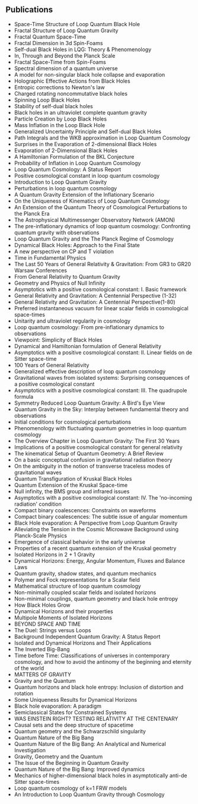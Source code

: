 <h2> Publications</h2>

<ul>

                             

 <li><a target="_blank" href="https://github.com/manjunath5496/Leonardo-Modesto-Publications/blob/master/leo(1).pdf" style="text-decoration:none;">Space-Time Structure of Loop Quantum Black Hole</a></li>

 <li><a target="_blank" href="https://github.com/manjunath5496/Leonardo-Modesto-Publications/blob/master/leo(2).pdf" style="text-decoration:none;">Fractal Structure of Loop Quantum Gravity</a></li>

<li><a target="_blank" href="https://github.com/manjunath5496/Leonardo-Modesto-Publications/blob/master/leo(3).pdf" style="text-decoration:none;">Fractal Quantum Space-Time</a></li>
 <li><a target="_blank" href="https://github.com/manjunath5496/Leonardo-Modesto-Publications/blob/master/leo(4).pdf" style="text-decoration:none;">Fractal Dimension in 3d Spin-Foams</a></li>                              
<li><a target="_blank" href="https://github.com/manjunath5496/Leonardo-Modesto-Publications/blob/master/leo(5).pdf" style="text-decoration:none;">Self-dual Black Holes in LQG:
Theory & Phenomenology</a></li>
<li><a target="_blank" href="https://github.com/manjunath5496/Leonardo-Modesto-Publications/blob/master/leo(6).pdf" style="text-decoration:none;">In, Through and Beyond the Planck Scale</a></li>
 <li><a target="_blank" href="https://github.com/manjunath5496/Leonardo-Modesto-Publications/blob/master/leo(7).pdf" style="text-decoration:none;">Fractal Space-Time from Spin-Foams</a></li>

 <li><a target="_blank" href="https://github.com/manjunath5496/Leonardo-Modesto-Publications/blob/master/leo(8).pdf" style="text-decoration:none;"> Spectral dimension of a quantum universe </a></li>
   <li><a target="_blank" href="https://github.com/manjunath5496/Leonardo-Modesto-Publications/blob/master/leo(9).pdf" style="text-decoration:none;">A model for non-singular black hole collapse and evaporation</a></li>
  
   
 <li><a target="_blank" href="https://github.com/manjunath5496/Leonardo-Modesto-Publications/blob/master/leo(10).pdf" style="text-decoration:none;">Holographic Effective Actions from Black Holes</a></li>                              
<li><a target="_blank" href="https://github.com/manjunath5496/Leonardo-Modesto-Publications/blob/master/leo(11).pdf" style="text-decoration:none;">Entropic corrections to Newton's law</a></li>
<li><a target="_blank" href="https://github.com/manjunath5496/Leonardo-Modesto-Publications/blob/master/leo(12).pdf" style="text-decoration:none;">Charged rotating noncommutative black holes</a></li>
<li><a target="_blank" href="https://github.com/manjunath5496/Leonardo-Modesto-Publications/blob/master/leo(13).pdf" style="text-decoration:none;">Spinning Loop Black Holes</a></li>

<li><a target="_blank" href="https://github.com/manjunath5496/Leonardo-Modesto-Publications/blob/master/leo(14).pdf" style="text-decoration:none;">Stability of self-dual black holes</a></li>
                              
<li><a target="_blank" href="https://github.com/manjunath5496/Leonardo-Modesto-Publications/blob/master/leo(15).pdf" style="text-decoration:none;">Black holes in an ultraviolet complete quantum gravity</a></li>

<li><a target="_blank" href="https://github.com/manjunath5496/Leonardo-Modesto-Publications/blob/master/leo(16).pdf" style="text-decoration:none;">Particle Creation by Loop Black Holes</a></li>

  <li><a target="_blank" href="https://github.com/manjunath5496/Leonardo-Modesto-Publications/blob/master/leo(17).pdf" style="text-decoration:none;">Mass Inflation in the Loop Black Hole</a></li>   
  
<li><a target="_blank" href="https://github.com/manjunath5496/Leonardo-Modesto-Publications/blob/master/leo(18).pdf" style="text-decoration:none;">Generalized Uncertainty Principle and Self-dual Black Holes</a></li> 

  
<li><a target="_blank" href="https://github.com/manjunath5496/Leonardo-Modesto-Publications/blob/master/leo(19).pdf" style="text-decoration:none;">Path Integrals and the WKB approximation in Loop Quantum Cosmology</a></li> 

<li><a target="_blank" href="https://github.com/manjunath5496/Leonardo-Modesto-Publications/blob/master/leo(20).pdf" style="text-decoration:none;">Surprises in the Evaporation of 2-dimensional Black Holes</a></li>

<li><a target="_blank" href="https://github.com/manjunath5496/Leonardo-Modesto-Publications/blob/master/leo(21).pdf" style="text-decoration:none;">Evaporation of 2-Dimensional Black Holes</a></li>
<li><a target="_blank" href="https://github.com/manjunath5496/Leonardo-Modesto-Publications/blob/master/leo(22).pdf" style="text-decoration:none;">A Hamiltonian Formulation of the BKL Conjecture</a></li> 
 <li><a target="_blank" href="https://github.com/manjunath5496/Leonardo-Modesto-Publications/blob/master/leo(23).pdf" style="text-decoration:none;">Probability of Inflation in Loop Quantum Cosmology</a></li> 
 

   <li><a target="_blank" href="https://github.com/manjunath5496/Leonardo-Modesto-Publications/blob/master/leo(24).pdf" style="text-decoration:none;">Loop Quantum Cosmology: A Status Report</a></li>
 
   <li><a target="_blank" href="https://github.com/manjunath5496/Leonardo-Modesto-Publications/blob/master/leo(25).pdf" style="text-decoration:none;">Positive cosmological constant in loop quantum cosmology</a></li>                              
 <li><a target="_blank" href="https://github.com/manjunath5496/Leonardo-Modesto-Publications/blob/master/leo(26).pdf" style="text-decoration:none;">Introduction to Loop Quantum Gravity</a></li>
 <li><a target="_blank" href="https://github.com/manjunath5496/Leonardo-Modesto-Publications/blob/master/leo(27).pdf" style="text-decoration:none;">Perturbations in loop quantum cosmology</a></li>
   
 
   <li><a target="_blank" href="https://github.com/manjunath5496/Leonardo-Modesto-Publications/blob/master/leo(28).pdf" style="text-decoration:none;">A Quantum Gravity Extension of the Inflationary Scenario</a></li>
 
   <li><a target="_blank" href="https://github.com/manjunath5496/Leonardo-Modesto-Publications/blob/master/leo(29).pdf" style="text-decoration:none;">On the Uniqueness of Kinematics of Loop Quantum Cosmology</a></li>                              

  <li><a target="_blank" href="https://github.com/manjunath5496/Leonardo-Modesto-Publications/blob/master/leo(30).pdf" style="text-decoration:none;">An Extension of the Quantum Theory of Cosmological Perturbations to the Planck Era</a></li>
 
   <li><a target="_blank" href="https://github.com/manjunath5496/Leonardo-Modesto-Publications/blob/master/leo(31).pdf" style="text-decoration:none;">The Astrophysical Multimessenger Observatory Network (AMON)</a></li> 
    <li><a target="_blank" href="https://github.com/manjunath5496/Leonardo-Modesto-Publications/blob/master/leo(32).pdf" style="text-decoration:none;">The pre-inflationary dynamics of loop quantum cosmology: Confronting quantum gravity with observations</a></li> 

   <li><a target="_blank" href="https://github.com/manjunath5496/Leonardo-Modesto-Publications/blob/master/leo(33).pdf" style="text-decoration:none;">Loop Quantum Gravity and the The Planck Regime of Cosmology</a></li>                              

  <li><a target="_blank" href="https://github.com/manjunath5496/Leonardo-Modesto-Publications/blob/master/leo(34).pdf" style="text-decoration:none;">Dynamical Black Holes: Approach to the Final State</a></li> 
 
  <li><a target="_blank" href="https://github.com/manjunath5496/Leonardo-Modesto-Publications/blob/master/leo(35).pdf" style="text-decoration:none;">A new perspective on CP and T violation</a></li> 

  <li><a target="_blank" href="https://github.com/manjunath5496/Leonardo-Modesto-Publications/blob/master/leo(36).pdf" style="text-decoration:none;">Time in Fundamental Physics</a></li> 
 
<li><a target="_blank" href="https://github.com/manjunath5496/Leonardo-Modesto-Publications/blob/master/leo(37).pdf" style="text-decoration:none;">The Last 50 Years of General Relativity & Gravitation: From GR3 to GR20 Warsaw Conferences</a></li>
 <li><a target="_blank" href="https://github.com/manjunath5496/Leonardo-Modesto-Publications/blob/master/leo(38).pdf" style="text-decoration:none;">From General Relativity to Quantum Gravity</a></li>
<li><a target="_blank" href="https://github.com/manjunath5496/Leonardo-Modesto-Publications/blob/master/leo(39).pdf" style="text-decoration:none;">Geometry and Physics of Null Infinity</a></li>
 <li><a target="_blank" href="https://github.com/manjunath5496/Leonardo-Modesto-Publications/blob/master/leo(40).pdf" style="text-decoration:none;">Asymptotics with a positive cosmological constant: I. Basic framework</a></li>                              
<li><a target="_blank" href="https://github.com/manjunath5496/Leonardo-Modesto-Publications/blob/master/leo(41).pdf" style="text-decoration:none;">General Relativity and Gravitation: A Centennial Perspective (1-32)</a></li>
<li><a target="_blank" href="https://github.com/manjunath5496/Leonardo-Modesto-Publications/blob/master/leo(42).pdf" style="text-decoration:none;">General Relativity and Gravitation: A Centennial Perspective(1-80)</a></li>
 
  <li><a target="_blank" href="https://github.com/manjunath5496/Leonardo-Modesto-Publications/blob/master/leo(43).pdf" style="text-decoration:none;">Preferred instantaneous vacuum for linear scalar fields in cosmological space-times</a></li>
 <li><a target="_blank" href="https://github.com/manjunath5496/Leonardo-Modesto-Publications/blob/master/leo(44).pdf" style="text-decoration:none;">Unitarity and ultraviolet regularity in cosmology</a></li>
   <li><a target="_blank" href="https://github.com/manjunath5496/Leonardo-Modesto-Publications/blob/master/leo(45).pdf" style="text-decoration:none;">Loop quantum cosmology:
From pre-inflationary dynamics to observations</a></li>  
   
<li><a target="_blank" href="https://github.com/manjunath5496/Leonardo-Modesto-Publications/blob/master/leo(46).pdf" style="text-decoration:none;">Viewpoint: Simplicity of Black Holes</a></li> 
                             
<li><a target="_blank" href="https://github.com/manjunath5496/Leonardo-Modesto-Publications/blob/master/leo(47).pdf" style="text-decoration:none;">Dynamical and Hamiltonian formulation of General Relativity</a></li>
<li><a target="_blank" href="https://github.com/manjunath5496/Leonardo-Modesto-Publications/blob/master/leo(48).pdf" style="text-decoration:none;">Asymptotics with a positive cosmological constant: II. Linear fields on de Sitter space-time</a></li>

<li><a target="_blank" href="https://github.com/manjunath5496/Leonardo-Modesto-Publications/blob/master/leo(49).pdf" style="text-decoration:none;">100 Years of General Relativity </a></li>
                              
<li><a target="_blank" href="https://github.com/manjunath5496/Leonardo-Modesto-Publications/blob/master/leo(50).pdf" style="text-decoration:none;">Generalized effective description of loop quantum cosmology</a></li>
<li><a target="_blank" href="https://github.com/manjunath5496/Leonardo-Modesto-Publications/blob/master/leo(51).pdf" style="text-decoration:none;">Gravitational waves from isolated systems: Surprising consequences of a positive cosmological constant</a></li>
<li><a target="_blank" href="https://github.com/manjunath5496/Leonardo-Modesto-Publications/blob/master/leo(52).pdf" style="text-decoration:none;">Asymptotics with a positive cosmological constant: III. The quadrupole formula</a></li>

<li><a target="_blank" href="https://github.com/manjunath5496/Leonardo-Modesto-Publications/blob/master/leo(53).pdf" style="text-decoration:none;">Symmetry Reduced Loop Quantum Gravity: A Bird's Eye View</a></li>
 
<li><a target="_blank" href="https://github.com/manjunath5496/Leonardo-Modesto-Publications/blob/master/leo(54).pdf" style="text-decoration:none;">Quantum Gravity in the Sky:
Interplay between fundamental theory and observations </a></li>

<li><a target="_blank" href="https://github.com/manjunath5496/Leonardo-Modesto-Publications/blob/master/leo(55).pdf" style="text-decoration:none;">Initial conditions for cosmological perturbations</a></li>
 
  <li><a target="_blank" href="https://github.com/manjunath5496/Leonardo-Modesto-Publications/blob/master/leo(56).pdf" style="text-decoration:none;">Phenomenology with 
fluctuating quantum geometries in loop quantum cosmology </a></li>                              

  <li><a target="_blank" href="https://github.com/manjunath5496/Leonardo-Modesto-Publications/blob/master/leo(57).pdf" style="text-decoration:none;">The Overview Chapter in
Loop Quantum Gravity: The First 30 Years</a></li>
 
   <li><a target="_blank" href="https://github.com/manjunath5496/Leonardo-Modesto-Publications/blob/master/leo(58).pdf" style="text-decoration:none;">Implications of a positive cosmological constant for general relativity</a></li>
    <li><a target="_blank" href="https://github.com/manjunath5496/Leonardo-Modesto-Publications/blob/master/leo(59).pdf" style="text-decoration:none;">The kinematical Setup of Quantum Geometry: A Brief Review</a></li>
 
  <li><a target="_blank" href="https://github.com/manjunath5496/Leonardo-Modesto-Publications/blob/master/leo(60).pdf" style="text-decoration:none;">On a basic conceptual confusion in gravitational radiation theory </a></li>
 
   <li><a target="_blank" href="https://github.com/manjunath5496/Leonardo-Modesto-Publications/blob/master/leo(61).pdf" style="text-decoration:none;">On the ambiguity in the notion of transverse traceless modes of gravitational waves</a></li>
 
   <li><a target="_blank" href="https://github.com/manjunath5496/Leonardo-Modesto-Publications/blob/master/leo(62).pdf" style="text-decoration:none;">Quantum Transfiguration of Kruskal Black Holes</a></li>
 
   <li><a target="_blank" href="https://github.com/manjunath5496/Leonardo-Modesto-Publications/blob/master/leo(63).pdf" style="text-decoration:none;">Quantum Extension of the Kruskal Space-time</a></li>                              

  <li><a target="_blank" href="https://github.com/manjunath5496/Leonardo-Modesto-Publications/blob/master/leo(64).pdf" style="text-decoration:none;">Null infinity, the BMS group and infrared issues</a></li>
 
   <li><a target="_blank" href="https://github.com/manjunath5496/Leonardo-Modesto-Publications/blob/master/leo(65).pdf" style="text-decoration:none;">Asymptotics with a positive cosmological constant: IV. The 'no-incoming radiation' condition </a></li> 

   <li><a target="_blank" href="https://github.com/manjunath5496/Leonardo-Modesto-Publications/blob/master/leo(66).pdf" style="text-decoration:none;">Compact binary coalescences: Constraints on waveforms</a></li> 
 
   <li><a target="_blank" href="https://github.com/manjunath5496/Leonardo-Modesto-Publications/blob/master/leo(67).pdf" style="text-decoration:none;">Compact binary coalescences:
The subtle issue of angular momentum</a></li>                              

  <li><a target="_blank" href="https://github.com/manjunath5496/Leonardo-Modesto-Publications/blob/master/leo(68).pdf" style="text-decoration:none;">Black Hole evaporation:
A Perspective from Loop Quantum Gravity</a></li> 
 
  
   <li><a target="_blank" href="https://github.com/manjunath5496/Leonardo-Modesto-Publications/blob/master/leo(69).pdf" style="text-decoration:none;">Alleviating the Tension in the Cosmic Microwave Background using Planck-Scale Physics</a></li>                              

  <li><a target="_blank" href="https://github.com/manjunath5496/Leonardo-Modesto-Publications/blob/master/leo(70).pdf" style="text-decoration:none;">Emergence of classical behavior in the early universe</a></li> 
  
 
 <li><a target="_blank" href="https://github.com/manjunath5496/Leonardo-Modesto-Publications/blob/master/leo(71).pdf" style="text-decoration:none;">Properties of a recent quantum extension of the Kruskal geometry</a></li>
 
 <li><a target="_blank" href="https://github.com/manjunath5496/Leonardo-Modesto-Publications/blob/master/leo(72).pdf" style="text-decoration:none;">Isolated Horizons in 2 + 1 Gravity</a></li> 
 
 
 <li><a target="_blank" href="https://github.com/manjunath5496/Leonardo-Modesto-Publications/blob/master/leo(73).pdf" style="text-decoration:none;">Dynamical Horizons: Energy, Angular Momentum, Fluxes and Balance Laws</a></li>
  <li><a target="_blank" href="https://github.com/manjunath5496/Leonardo-Modesto-Publications/blob/master/leo(74).pdf" style="text-decoration:none;">Quantum gravity, shadow states, and quantum mechanics</a></li>
    <li><a target="_blank" href="https://github.com/manjunath5496/Leonardo-Modesto-Publications/blob/master/leo(75).pdf" style="text-decoration:none;">Polymer and Fock representations for a Scalar field</a></li>                        
<li><a target="_blank" href="https://github.com/manjunath5496/Leonardo-Modesto-Publications/blob/master/leo(76).pdf" style="text-decoration:none;">Mathematical structure of
loop quantum cosmology</a></li>


   <li><a target="_blank" href="https://github.com/manjunath5496/Leonardo-Modesto-Publications/blob/master/leo(77).pdf" style="text-decoration:none;">Non-minimally coupled scalar fields and isolated horizons</a></li>
 
   <li><a target="_blank" href="https://github.com/manjunath5496/Leonardo-Modesto-Publications/blob/master/leo(78).pdf" style="text-decoration:none;">Non-minimal couplings, quantum geometry and black hole entropy</a></li>
 
   <li><a target="_blank" href="https://github.com/manjunath5496/Leonardo-Modesto-Publications/blob/master/leo(79).pdf" style="text-decoration:none;">How Black Holes Grow</a></li>                              

  <li><a target="_blank" href="https://github.com/manjunath5496/Leonardo-Modesto-Publications/blob/master/leo(80).pdf" style="text-decoration:none;">Dynamical Horizons and their properties</a></li>
 
   <li><a target="_blank" href="https://github.com/manjunath5496/Leonardo-Modesto-Publications/blob/master/leo(81).pdf" style="text-decoration:none;">Multipole Moments of Isolated Horizons </a></li> 

   <li><a target="_blank" href="https://github.com/manjunath5496/Leonardo-Modesto-Publications/blob/master/leo(82).pdf" style="text-decoration:none;">BEYOND SPACE AND TIME</a></li> 
 
   <li><a target="_blank" href="https://github.com/manjunath5496/Leonardo-Modesto-Publications/blob/master/leo(83).pdf" style="text-decoration:none;">The Duel: Strings versus Loops</a></li>                              

  <li><a target="_blank" href="https://github.com/manjunath5496/Leonardo-Modesto-Publications/blob/master/leo(84).pdf" style="text-decoration:none;">Background Independent Quantum Gravity: A Status Report</a></li> 
 
  
   <li><a target="_blank" href="https://github.com/manjunath5496/Leonardo-Modesto-Publications/blob/master/leo(85).pdf" style="text-decoration:none;">Isolated and Dynamical Horizons and Their Applications</a></li>                              

  <li><a target="_blank" href="https://github.com/manjunath5496/Leonardo-Modesto-Publications/blob/master/leo(86).pdf" style="text-decoration:none;">The Inverted Big-Bang</a></li> 
  
 
 <li><a target="_blank" href="https://github.com/manjunath5496/Leonardo-Modesto-Publications/blob/master/leo(87).pdf" style="text-decoration:none;">Time before Time: Classifications of universes in contemporary cosmology, and how to avoid the antinomy of the beginning and eternity of the world</a></li>
 
 <li><a target="_blank" href="https://github.com/manjunath5496/Leonardo-Modesto-Publications/blob/master/leo(88).pdf" style="text-decoration:none;">MATTERS OF GRAVITY</a></li> 
 
 
 <li><a target="_blank" href="https://github.com/manjunath5496/Leonardo-Modesto-Publications/blob/master/leo(89).pdf" style="text-decoration:none;">Gravity and the Quantum</a></li>
  <li><a target="_blank" href="https://github.com/manjunath5496/Leonardo-Modesto-Publications/blob/master/leo(90).pdf" style="text-decoration:none;">Quantum horizons and black hole entropy: Inclusion of distortion and rotation</a></li>
    <li><a target="_blank" href="https://github.com/manjunath5496/Leonardo-Modesto-Publications/blob/master/leo(91).pdf" style="text-decoration:none;">Some Uniqueness Results for Dynamical Horizons</a></li>                        
<li><a target="_blank" href="https://github.com/manjunath5496/Leonardo-Modesto-Publications/blob/master/leo(92).pdf" style="text-decoration:none;">Black hole evaporation: A paradigm</a></li>


<li><a target="_blank" href="https://github.com/manjunath5496/Leonardo-Modesto-Publications/blob/master/leo(93).pdf" style="text-decoration:none;">Semiclassical States for Constrained Systems</a></li>
 
 <li><a target="_blank" href="https://github.com/manjunath5496/Leonardo-Modesto-Publications/blob/master/leo(94).pdf" style="text-decoration:none;">WAS EINSTEIN RIGHT? TESTING RELATIVITY AT THE CENTENARY</a></li> 
 
 
 <li><a target="_blank" href="https://github.com/manjunath5496/Leonardo-Modesto-Publications/blob/master/leo(95).pdf" style="text-decoration:none;">Causal sets and the deep structure of spacetime</a></li>
  <li><a target="_blank" href="https://github.com/manjunath5496/Leonardo-Modesto-Publications/blob/master/leo(96).pdf" style="text-decoration:none;">Quantum geometry and the Schwarzschild singularity</a></li>
    <li><a target="_blank" href="https://github.com/manjunath5496/Leonardo-Modesto-Publications/blob/master/leo(97).pdf" style="text-decoration:none;">Quantum Nature of the Big Bang</a></li>                        
<li><a target="_blank" href="https://github.com/manjunath5496/Leonardo-Modesto-Publications/blob/master/leo(98).pdf" style="text-decoration:none;">Quantum Nature of the Big Bang:
An Analytical and Numerical Investigation</a></li>


 <li><a target="_blank" href="https://github.com/manjunath5496/Leonardo-Modesto-Publications/blob/master/leo(99).pdf" style="text-decoration:none;">Gravity, Geometry and the Quantum</a></li>
  <li><a target="_blank" href="https://github.com/manjunath5496/Leonardo-Modesto-Publications/blob/master/leo(100).pdf" style="text-decoration:none;">The Issue of the Beginning in Quantum Gravity</a></li>
    <li><a target="_blank" href="https://github.com/manjunath5496/Leonardo-Modesto-Publications/blob/master/leo(101).pdf" style="text-decoration:none;">Quantum Nature of the Big Bang: Improved dynamics</a></li>                        
<li><a target="_blank" href="https://github.com/manjunath5496/Leonardo-Modesto-Publications/blob/master/leo(102).pdf" style="text-decoration:none;">Mechanics of higher-dimensional black holes in asymptotically anti-de Sitter space-times</a></li>

<li><a target="_blank" href="https://github.com/manjunath5496/Leonardo-Modesto-Publications/blob/master/leo(103).pdf" style="text-decoration:none;">Loop quantum cosmology of k=1 FRW models</a></li>                        
<li><a target="_blank" href="https://github.com/manjunath5496/Leonardo-Modesto-Publications/blob/master/leo(104).pdf" style="text-decoration:none;">An Introduction to Loop Quantum Gravity through Cosmology</a></li>






</ul>
